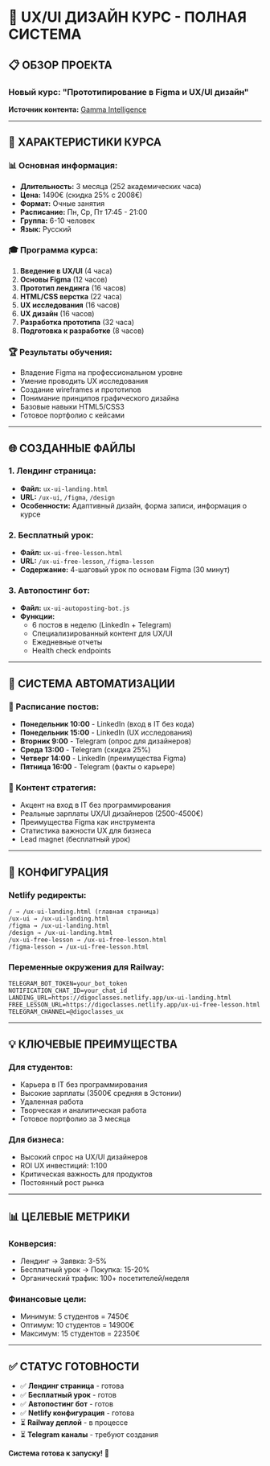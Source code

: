 # 🎨 UX/UI ДИЗАЙН КУРС - ПОЛНАЯ СИСТЕМА

## 📋 ОБЗОР ПРОЕКТА

### **Новый курс:** "Прототипирование в Figma и UX/UI дизайн"
**Источник контента:** [Gamma Intelligence](https://www.gammatest.net/ru/kurs_ux_ui.php)

---

## 🎯 ХАРАКТЕРИСТИКИ КУРСА

### **📊 Основная информация:**
- **Длительность:** 3 месяца (252 академических часа)
- **Цена:** 1490€ (скидка 25% с 2008€)
- **Формат:** Очные занятия
- **Расписание:** Пн, Ср, Пт 17:45 - 21:00
- **Группа:** 6-10 человек
- **Язык:** Русский

### **🎓 Программа курса:**
1. **Введение в UX/UI** (4 часа)
2. **Основы Figma** (12 часов)
3. **Прототип лендинга** (16 часов)
4. **HTML/CSS верстка** (22 часа)
5. **UX исследования** (16 часов)
6. **UX дизайн** (16 часов)
7. **Разработка прототипа** (32 часа)
8. **Подготовка к разработке** (8 часов)

### **🏆 Результаты обучения:**
- Владение Figma на профессиональном уровне
- Умение проводить UX исследования
- Создание wireframes и прототипов
- Понимание принципов графического дизайна
- Базовые навыки HTML5/CSS3
- Готовое портфолио с кейсами

---

## 🌐 СОЗДАННЫЕ ФАЙЛЫ

### **1. Лендинг страница:**
- **Файл:** `ux-ui-landing.html`
- **URL:** `/ux-ui`, `/figma`, `/design`
- **Особенности:** Адаптивный дизайн, форма записи, информация о курсе

### **2. Бесплатный урок:**
- **Файл:** `ux-ui-free-lesson.html`
- **URL:** `/ux-ui-free-lesson`, `/figma-lesson`
- **Содержание:** 4-шаговый урок по основам Figma (30 минут)

### **3. Автопостинг бот:**
- **Файл:** `ux-ui-autoposting-bot.js`
- **Функции:** 
  - 6 постов в неделю (LinkedIn + Telegram)
  - Специализированный контент для UX/UI
  - Ежедневные отчеты
  - Health check endpoints

---

## 🚀 СИСТЕМА АВТОМАТИЗАЦИИ

### **📅 Расписание постов:**
- **Понедельник 10:00** - LinkedIn (вход в IT без кода)
- **Понедельник 15:00** - LinkedIn (UX исследования)
- **Вторник 9:00** - Telegram (опрос для дизайнеров)
- **Среда 13:00** - Telegram (скидка 25%)
- **Четверг 14:00** - LinkedIn (преимущества Figma)
- **Пятница 16:00** - Telegram (факты о карьере)

### **🎯 Контент стратегия:**
- Акцент на вход в IT без программирования
- Реальные зарплаты UX/UI дизайнеров (2500-4500€)
- Преимущества Figma как инструмента
- Статистика важности UX для бизнеса
- Lead magnet (бесплатный урок)

---

## 🔗 КОНФИГУРАЦИЯ

### **Netlify редиректы:**
```
/ → /ux-ui-landing.html (главная страница)
/ux-ui → /ux-ui-landing.html
/figma → /ux-ui-landing.html
/design → /ux-ui-landing.html
/ux-ui-free-lesson → /ux-ui-free-lesson.html
/figma-lesson → /ux-ui-free-lesson.html
```

### **Переменные окружения для Railway:**
```
TELEGRAM_BOT_TOKEN=your_bot_token
NOTIFICATION_CHAT_ID=your_chat_id
LANDING_URL=https://digoclasses.netlify.app/ux-ui-landing.html
FREE_LESSON_URL=https://digoclasses.netlify.app/ux-ui-free-lesson.html
TELEGRAM_CHANNEL=@digoclasses_ux
```

---

## 💡 КЛЮЧЕВЫЕ ПРЕИМУЩЕСТВА

### **Для студентов:**
- Карьера в IT без программирования
- Высокие зарплаты (3500€ средняя в Эстонии)
- Удаленная работа
- Творческая и аналитическая работа
- Готовое портфолио за 3 месяца

### **Для бизнеса:**
- Высокий спрос на UX/UI дизайнеров
- ROI UX инвестиций: 1:100
- Критическая важность для продуктов
- Постоянный рост рынка

---

## 📊 ЦЕЛЕВЫЕ МЕТРИКИ

### **Конверсия:**
- Лендинг → Заявка: 3-5%
- Бесплатный урок → Покупка: 15-20%
- Органический трафик: 100+ посетителей/неделя

### **Финансовые цели:**
- Минимум: 5 студентов = 7450€
- Оптимум: 10 студентов = 14900€
- Максимум: 15 студентов = 22350€

---

## ✅ СТАТУС ГОТОВНОСТИ

- ✅ **Лендинг страница** - готова
- ✅ **Бесплатный урок** - готов
- ✅ **Автопостинг бот** - готов
- ✅ **Netlify конфигурация** - готова
- ⏳ **Railway деплой** - в процессе
- ⏳ **Telegram каналы** - требуют создания

**Система готова к запуску! 🚀** 